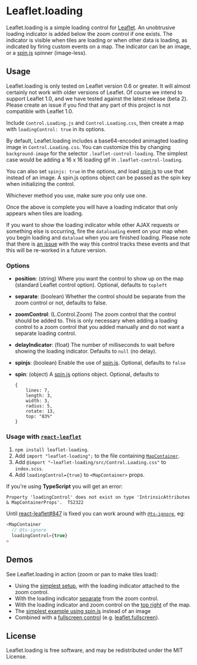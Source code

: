 Leaflet.loading
===============

Leaflet.loading is a simple loading control for [Leaflet][]. An unobtrusive
loading indicator is added below the zoom control if one exists. The indicator
is visible when tiles are loading or when other data is loading, as indicated by
firing custom events on a map. The indicator can be an image, or a [spin.js][]
spinner (image-less).


## Usage

Leaflet.loading is only tested on Leaflet version 0.6 or greater. It will almost
certainly not work with older versions of Leaflet. Of course we intend to
support Leaflet 1.0, and we have tested against the latest release (beta 2).
Please create an issue if you find that any part of this project is not
compatible with Leaflet 1.0.

Include `Control.Loading.js` and `Control.Loading.css`, then create a map with
`loadingControl: true` in its options.

By default, Leaflet.loading includes a base64-encoded animagted loading image in
`Control.Loading.css`. You can customize this by changing `background-image` for
the selector `.leaflet-control-loading`. The simplest case would be adding a 16
x 16 loading gif in `.leaflet-control-loading`.

You can also set `spinjs: true` in the options, and load [spin.js][] to use that
instead of an image. A spin.js options object can be passed as the spin key when
initializing the control.

Whichever method you use, make sure you only use one.

Once the above is complete you will have a loading indicator that only appears
when tiles are loading.

If you want to show the loading indicator while other AJAX requests or something
else is occurring, fire the `dataloading` event on your map when you begin
loading and `dataload` when you are finished loading. Please note that there is
[an issue](https://github.com/ebrelsford/Leaflet.loading/issues/26) with the
way this control tracks these events and that this will be re-worked in a
future version.

### Options

 - **position**: (string) Where you want the control to show up on the map (standard
   Leaflet control option). Optional, defaults to `topleft`
 - **separate**: (boolean) Whether the control should be separate from the zoom
   control or not, defaults to false.
 - **zoomControl**: (L.Control.Zoom) The zoom control that the control should be
   added to. This is only necessary when adding a loading control to a zoom
   control that you added manually and do not want a separate loading control.
 - **delayIndicator**: (float) The number of milliseconds to wait before
   showing the loading indicator. Defaults to `null` (no delay).
 - **spinjs**: (boolean) Enable the use of [spin.js][]. Optional, defaults to
   `false`
 - **spin**: (object) A [spin.js][] options object. Optional, defaults to

    ```
    {
        lines: 7,
        length: 3,
        width: 3,
        radius: 5,
        rotate: 13,
        top: "83%"
    }
    ```

### Usage with [`react-leaflet`](https://github.com/PaulLeCam/react-leaflet)

1. `npm install leaflet-loading`.
1. Add `import "leaflet-loading";` to the file containing [`MapContainer`](https://react-leaflet.js.org/docs/start-setup).
1. Add `@import "~leaflet-loading/src/Control.Loading.css"` to `index.scss`.
1. Add `loadingControl={true}` to `<MapContainer>` props.

If you're using **TypeScript** you will get an error:

```
Property 'loadingControl' does not exist on type 'IntrinsicAttributes & MapContainerProps'.  TS2322
```

Until [react-leaflet#847](https://github.com/PaulLeCam/react-leaflet/issues/847) is fixed you can work around with [`@ts-ignore`](https://www.typescriptlang.org/docs/handbook/release-notes/typescript-2-6.html#suppress-errors-in-ts-files-using--ts-ignore-comments), eg:
```js
<MapContainer
  // @ts-ignore
  loadingControl={true}
>
```


## Demos

See Leaflet.loading in action (zoom or pan to make tiles load):

 - Using the [simplest setup][simple], with the loading indicator attached to
   the zoom control.
 - With the loading indicator [separate][] from the zoom control.
 - With the loading indicator and zoom control on the [top right][topright] of
   the map.
 - The [simplest example using spin.js](http://ebrelsford.github.io/Leaflet.loading/spinjs.html) instead of an image
 - Combined with a [fullscreen control][combined] (e.g. [leaflet.fullscreen][]).


## License

Leaflet.loading is free software, and may be redistributed under the MIT
License.


 [Leaflet]: https://github.com/Leaflet/Leaflet
 [spin.js]: https://github.com/fgnass/spin.js/
 [simple]: http://ebrelsford.github.io/Leaflet.loading/simple.html
 [separate]: http://ebrelsford.github.io/Leaflet.loading/separate.html
 [topright]: http://ebrelsford.github.io/Leaflet.loading/topright.html
 [combined]: http://ebrelsford.github.io/Leaflet.loading/combined.html
 [leaflet.fullscreen]: https://github.com/brunob/leaflet.fullscreen
